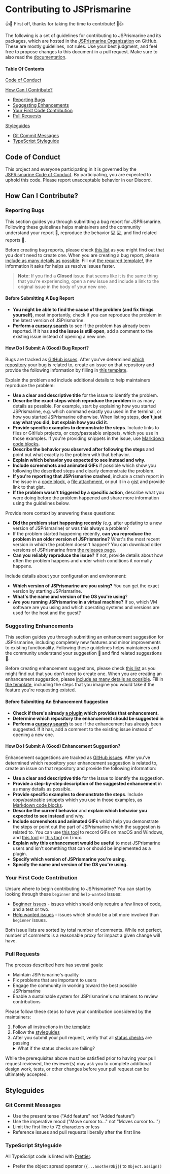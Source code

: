 # Contributing to JSPrismarine

:+1::tada: First off, thanks for taking the time to contribute! :tada::+1:

The following is a set of guidelines for contributing to JSPrismarine and its packages, which are hosted in the [JSPrismarine Organization](https://github.com/JSPrismarine) on GitHub. These are mostly guidelines, not rules. Use your best judgment, and feel free to propose changes to this document in a pull request. Make sure to also read the [documentation](documentation/).

#### Table Of Contents

[Code of Conduct](#code-of-conduct)

[How Can I Contribute?](#how-can-i-contribute)

-   [Reporting Bugs](#reporting-bugs)
-   [Suggesting Enhancements](#suggesting-enhancements)
-   [Your First Code Contribution](#your-first-code-contribution)
-   [Pull Requests](#pull-requests)

[Styleguides](#styleguides)

-   [Git Commit Messages](#git-commit-messages)
-   [TypeScript Styleguide](#typescript-styleguide)

## Code of Conduct

This project and everyone participating in it is governed by the [JSPRismarine Code of Conduct](CODE_OF_CONDUCT.md). By participating, you are expected to uphold this code. Please report unacceptable behavior in our Discord.

## How Can I Contribute?

### Reporting Bugs

This section guides you through submitting a bug report for JSPRismarine. Following these guidelines helps maintainers and the community understand your report :pencil:, reproduce the behavior :computer: :computer:, and find related reports :mag_right:.

Before creating bug reports, please check [this list](#before-submitting-a-bug-report) as you might find out that you don't need to create one. When you are creating a bug report, please [include as many details as possible](#how-do-i-submit-a-good-bug-report). Fill out [the required template!](https://github.com/JSPrismarine/JSPrismarine/blob/master/.github/ISSUE_TEMPLATE/bug_report.md), the information it asks for helps us resolve issues faster.

> **Note:** If you find a **Closed** issue that seems like it is the same thing that you're experiencing, open a new issue and include a link to the original issue in the body of your new one.

#### Before Submitting A Bug Report

-   **You might be able to find the cause of the problem (and fix things yourself)**, most importantly, check if you can reproduce the problem in the latest version of JSPrismarine.
-   **Perform a [cursory search](https://github.com/search?q=+is%3Aissue+user%3AJSPrismarine)** to see if the problem has already been reported. If it has **and the issue is still open**, add a comment to the existing issue instead of opening a new one.

#### How Do I Submit A (Good) Bug Report?

Bugs are tracked as [GitHub issues](https://guides.github.com/features/issues/). After you've determined [which repository](#jsprismarine-and-packages) your bug is related to, create an issue on that repository and provide the following information by filling in [this template](https://github.com/jsprismarine/.github/blob/master/.github/ISSUE_TEMPLATE/bug_report.md).

Explain the problem and include additional details to help maintainers reproduce the problem:

-   **Use a clear and descriptive title** for the issue to identify the problem.
-   **Describe the exact steps which reproduce the problem** in as many details as possible. For example, start by explaining how you started JSPrismarine, e.g. which command exactly you used in the terminal, or how you started JSPrismarine otherwise. When listing steps, **don't just say what you did, but explain how you did it**.
-   **Provide specific examples to demonstrate the steps**. Include links to files or GitHub projects, or copy/pasteable snippets, which you use in those examples. If you're providing snippets in the issue, use [Markdown code blocks](https://help.github.com/articles/markdown-basics/#multiple-lines).
-   **Describe the behavior you observed after following the steps** and point out what exactly is the problem with that behavior.
-   **Explain which behavior you expected to see instead and why.**
-   **Include screenshots and animated GIFs** if possible which show you following the described steps and clearly demonstrate the problem.
-   **If you're reporting that JSPrismarine crashed**, include a crash report in the issue in a [code block](https://help.github.com/articles/markdown-basics/#multiple-lines), a [file attachment](https://help.github.com/articles/file-attachments-on-issues-and-pull-requests/), or put it in a [gist](https://gist.github.com/) and provide link to that gist.
-   **If the problem wasn't triggered by a specific action**, describe what you were doing before the problem happened and share more information using the guidelines below.

Provide more context by answering these questions:

-   **Did the problem start happening recently** (e.g. after updating to a new version of JSPrismarine) or was this always a problem?
-   If the problem started happening recently, **can you reproduce the problem in an older version of JSPrismarine?** What's the most recent version in which the problem doesn't happen? You can download older versions of JSPrismarine from [the releases page](https://github.com/jsprismarine/jsprismarine/releases).
-   **Can you reliably reproduce the issue?** If not, provide details about how often the problem happens and under which conditions it normally happens.

Include details about your configuration and environment:

-   **Which version of JSPrismarine are you using?** You can get the exact version by starting JSPrismarine.
-   **What's the name and version of the OS you're using**?
-   **Are you running JSPrismarine in a virtual machine?** If so, which VM software are you using and which operating systems and versions are used for the host and the guest?

### Suggesting Enhancements

This section guides you through submitting an enhancement suggestion for JSPrismarine, including completely new features and minor improvements to existing functionality. Following these guidelines helps maintainers and the community understand your suggestion :pencil: and find related suggestions :mag_right:.

Before creating enhancement suggestions, please check [this list](#before-submitting-an-enhancement-suggestion) as you might find out that you don't need to create one. When you are creating an enhancement suggestion, please [include as many details as possible](#how-do-i-submit-a-good-enhancement-suggestion). Fill in [the template](https://github.com/JSPrismarine/JSPrismarine/blob/master/.github/ISSUE_TEMPLATE/feature_request.md), including the steps that you imagine you would take if the feature you're requesting existed.

#### Before Submitting An Enhancement Suggestion

-   **Check if there's already [a plugin](https://prismarine.dev/resources/) which provides that enhancement.**
-   **Determine which repository the enhancement should be suggested in**
-   **Perform a [cursory search](https://github.com/search?q=+is%3Aissue+user%3AJSPrismarine)** to see if the enhancement has already been suggested. If it has, add a comment to the existing issue instead of opening a new one.

#### How Do I Submit A (Good) Enhancement Suggestion?

Enhancement suggestions are tracked as [GitHub issues](https://guides.github.com/features/issues/). After you've determined which repository your enhancement suggestion is related to, create an issue on that repository and provide the following information:

-   **Use a clear and descriptive title** for the issue to identify the suggestion.
-   **Provide a step-by-step description of the suggested enhancement** in as many details as possible.
-   **Provide specific examples to demonstrate the steps**. Include copy/pasteable snippets which you use in those examples, as [Markdown code blocks](https://help.github.com/articles/markdown-basics/#multiple-lines).
-   **Describe the current behavior** and **explain which behavior you expected to see instead** and why.
-   **Include screenshots and animated GIFs** which help you demonstrate the steps or point out the part of JSPrismarine which the suggestion is related to. You can use [this tool](https://www.cockos.com/licecap/) to record GIFs on macOS and Windows, and [this tool](https://github.com/colinkeenan/silentcast) or [this tool](https://github.com/GNOME/byzanz) on Linux.
-   **Explain why this enhancement would be useful** to most JSPrismarine users and isn't something that can or should be implemented as a plugin.
-   **Specify which version of JSPrismarine you're using.**
-   **Specify the name and version of the OS you're using.**

### Your First Code Contribution

Unsure where to begin contributing to JSPrismarine? You can start by looking through these `beginner` and `help-wanted` issues:

-   [Beginner issues][beginner] - issues which should only require a few lines of code, and a test or two.
-   [Help wanted issues][help-wanted] - issues which should be a bit more involved than `beginner` issues.

Both issue lists are sorted by total number of comments. While not perfect, number of comments is a reasonable proxy for impact a given change will have.

### Pull Requests

The process described here has several goals:

-   Maintain JSPrismarine's quality
-   Fix problems that are important to users
-   Engage the community in working toward the best possible JSPrismarine
-   Enable a sustainable system for JSPrismarine's maintainers to review contributions

Please follow these steps to have your contribution considered by the maintainers:

1. Follow all instructions in [the template](PULL_REQUEST_TEMPLATE.md)
2. Follow the [styleguides](#styleguides)
3. After you submit your pull request, verify that all [status checks](https://help.github.com/articles/about-status-checks/) are passing <details><summary>What if the status checks are failing?</summary>If a status check is failing, and you believe that the failure is unrelated to your change, please leave a comment on the pull request explaining why you believe the failure is unrelated. A maintainer will re-run the status check for you. If we conclude that the failure was a false positive, then we will open an issue to track that problem with our status check suite.</details>

While the prerequisites above must be satisfied prior to having your pull request reviewed, the reviewer(s) may ask you to complete additional design work, tests, or other changes before your pull request can be ultimately accepted.

## Styleguides

### Git Commit Messages

-   Use the present tense ("Add feature" not "Added feature")
-   Use the imperative mood ("Move cursor to..." not "Moves cursor to...")
-   Limit the first line to 72 characters or less
-   Reference issues and pull requests liberally after the first line

### TypeScript Styleguide

All TypeScript code is linted with [Prettier](https://prettier.io/).

-   Prefer the object spread operator (`{...anotherObj}`) to `Object.assign()`

[beginner]: https://github.com/search?utf8=%E2%9C%93&q=is%3Aopen+is%3Aissue+label%3Abeginner+label%3Ahelp-wanted+user%3Ajsprismarine+sort%3Acomments-desc
[help-wanted]: https://github.com/search?q=is%3Aopen+is%3Aissue+label%3Ahelp-wanted+user%3Ajsprismarine+sort%3Acomments-desc+-label%3Abeginner

